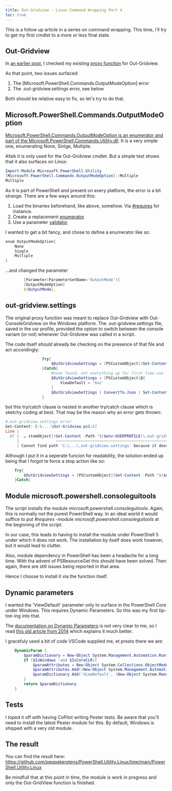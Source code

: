 ```yaml
---
title: Out-Gridview - Linux Command Wrapping Part 4
toc: true
---
```


This is a follow up article in a series on command wrapping. This time, i'll try to get my first cmdlet to a more or less final state.

## Out-Gridview

In [an earlier post](https://peppekerstens.github.io/proxy-functions-linux-command-wrapping-part-3/), I checked my existing [proxy function](https://gist.github.com/peppekerstens/b6553910fa316cfe9bdab2d73a3476a5) for Out-Gridview.

As that point, two issues surfaced:

1. The [Microsoft.PowerShell.Commands.OutputModeOption] error
2. The .out-gridview.settings error, see below

Both should be relative easy to fix, so let's try to do that.

## Microsoft.PowerShell.Commands.OutputModeOption

[Microsoft.PowerShell.Commands.OutputModeOption is an enumerator and part of the Microsoft.PowerShell.Commands.Utility.dll](https://learn.microsoft.com//dotnet/api/microsoft.powershell.commands.outputmodeoption). It is a very simple one, enumerating None, Sinlge, Multiple. 

Afaik it is only used for the Out-Gridview cmdlet. But a simple test shows that it also surfaces on Linux:

```powershell
Import-Module Microsoft.PowerShell.Utility
[Microsoft.PowerShell.Commands.OutputModeOption]::Multiple
Multiple
```

As it is part of PowerShell *and* present on every platform, the error is a bit strange. There are a few ways around this:

1. Load the binaries beforehand, like above, somehow. Via [#requires](https://learn.microsoft.com/powershell/module/microsoft.powershell.core/about/about_requires5) for instance.
2. Create a replacement [enumerator](https://learn.microsoft.com/powershell/module/microsoft.powershell.core/about/about_enum)
3. Use a parameter [validator](https://learn.microsoft.com/powershell/module/microsoft.powershell.core/about/about_functions_advanced_parameters?view=powershell-7.5#validateset-attribute)

I wanted to get a bit fancy, and chose to define a enumerator like so:

```powershell
enum OutputModeOption{
    None
    Single
    Multiple
}
```

...and changed the parameter

```powershell
        [Parameter(ParameterSetName='OutputMode')]
        [OutputModeOption]
        ${OutputMode},
```

## out-gridview.settings

The original proxy function was meant to replace Out-Gridview with Out-ConsoleGridview on the Windows platform. The .out-gridview.settings file, saved in the usr profile, provided the option to switch between the console variant (or not) whenever Out-Gridview was called in a script.

The code itself *should* already be checking on the presence of that file and act accordingly:

```powershell
                Try{
                    $OutGridviewSettings = [PSCustomObject](Get-Content -Path "$($env:USERPROFILE)\.out-gridview.settings" | ConvertFrom-Json)
                }Catch{
                    #none found, set everything up for first time use
                    $OutGridviewSettings = [PSCustomObject]@{
                        ViewDefault = 'Gui'
                    }
                    $OutGridviewSettings | ConvertTo-Json | Set-Content -Path "$($env:USERPROFILE)\.out-gridview.settings" -Force
                }
```

but this try/catch clause is nested in another try/catch clause which is sketchy coding at best. That may be the reason why an error gets thrown:

```powershell
#.out-gridview.settings error
Get-Content: C:\....\Out-Gridview.ps1:67
Line |
  67 |  … stomObject](Get-Content -Path "$($env:USERPROFILE)\.out-gridview.sett …"
     |                ~~~~~~~~~~~~~~~~~~~~~~~~~~~~~~~~~~~~~~~~~~~~~~~~~~~~~~~~~
     | Cannot find path 'C:\...\.out-gridview.settings' because it does not exist.
```

Although I put it in a seperate funcion for readability, the solution ended up being that I forgot te force a stop action like so:

```powershell
    Try{
        $OutGridviewSettings = [PSCustomObject](Get-Content -Path "$($env:USERPROFILE)\.out-gridview.settings" -ErrorAction Stop| ConvertFrom-Json)
    }Catch{
```

## Module microsoft.powershell.consoleguitools

The script installs the module microsoft.powershell.consoleguitools. Again, this is normally not the purest PowerShell way. In an ideal world it would suffice to put *#requires -module microsoft.powershell.consoleguitools* at the beginning of the script.

In our case, this leads to having to install the module under PowerShell 5 under which it does not work. The installation by itself does work however, but it would lead to clutter. 

Also, module dependency in PowerShell has been a headache for a long time. With tha advent of PSResourceGet this should have been solved. Then again, there are still issues being reported in that area.

Hence I choose to install it via the function itself.

## Dynamic parameters

I wanted the 'ViewDefault' parameter only to surface in the PowerShell Core under Windows. This requires Dynamic Parameters. So this was my first tip-toe-ing into that. 

The [documentation on Dynamic Parameters](https://learn.microsoft.com/powershell/module/microsoft.powershell.core/about/about_functions_advanced_parameters?view=powershell-7.5#dynamic-parameters) is not very clear to me, so I read [this old article from 2014](https://powershellmagazine.com/2014/05/29/dynamic-parameters-in-powershell/) which explains it much better.

I gracefuly used a bit of code VSCode supplied me, et presto there we are:

```powershell
    DynamicParam {
        $paramDictionary = New-Object System.Management.Automation.RuntimeDefinedParameterDictionary
        If ($IsWindows -and $IsCoreCLR){
            $paramAttributes = New-Object System.Collections.ObjectModel.Collection[System.Attribute]
            $paramAttributes.Add((New-Object System.Management.Automation.ParameterAttribute -Property @{ Mandatory = $false; HelpMessage = "Set the default view for Out-GridView. Options are 'Console' or 'Gui'. Default is 'Gui'." }))
            $paramDictionary.Add('ViewDefault', (New-Object System.Management.Automation.RuntimeDefinedParameter('ViewDefault', [ViewDefaultOption], $paramAttributes)))
        }
        return $paramDictionary
    }
```

## Tests

I toped it off with having CoPilot writing Pester tests. Be aware that you'll need to install the latest Pester module for this. By default, Windows is shipped with a very old module.

## The result

You can find the result here: https://github.com/peppekerstens/PowerShell.Utility.Linux/tree/main/PowerShell.Utility.Linux 

Be mindfull that at this point in time, the module is work in progress and only the Out-GridView function is finished.